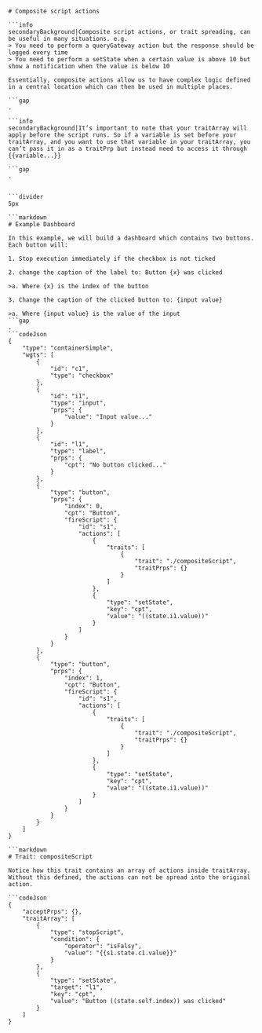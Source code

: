 ```mainHeading
# Composite script actions

```info
secondaryBackground|Composite script actions, or trait spreading, can be useful in many situations. e.g.
> You need to perform a queryGateway action but the response should be logged every time
> You need to perform a setState when a certain value is above 10 but show a notification when the value is below 10

Essentially, composite actions allow us to have complex logic defined in a central location which can then be used in multiple places.

```gap
.

```info
secondaryBackground|It’s important to note that your traitArray will apply before the script runs. So if a variable is set before your traitArray, and you want to use that variable in your traitArray, you can’t pass it in as a traitPrp but instead need to access it through {{variable...}}

```gap
.


```divider
5px

```markdown
# Example Dashboard

In this example, we will build a dashboard which contains two buttons. Each button will:

1. Stop execution immediately if the checkbox is not ticked

2. change the caption of the label to: Button {x} was clicked

>a. Where {x} is the index of the button

3. Change the caption of the clicked button to: {input value}

>a. Where {input value} is the value of the input
```gap
.
```codeJson
{
	"type": "containerSimple",
	"wgts": [
		{
			"id": "c1",
			"type": "checkbox"
		},
		{
			"id": "i1",
			"type": "input",
			"prps": {
				"value": "Input value..."
			}
		},
		{
			"id": "l1",
			"type": "label",
			"prps": {
				"cpt": "No button clicked..."
			}
		},
		{
			"type": "button",
			"prps": {
				"index": 0,
				"cpt": "Button",
				"fireScript": {
					"id": "s1",
					"actions": [
						{
							"traits": [
								{
									"trait": "./compositeScript",
									"traitPrps": {}
								}
							]
						},
						{
							"type": "setState",
							"key": "cpt",
							"value": "((state.i1.value))"
						}
					]
				}
			}
		},
		{
			"type": "button",
			"prps": {
				"index": 1,
				"cpt": "Button",
				"fireScript": {
					"id": "s1",
					"actions": [
						{
							"traits": [
								{
									"trait": "./compositeScript",
									"traitPrps": {}
								}
							]
						},
						{
							"type": "setState",
							"key": "cpt",
							"value": "((state.i1.value))"
						}
					]
				}
			}
		}
	]
}

```markdown
# Trait: compositeScript

Notice how this trait contains an array of actions inside traitArray. Without this defined, the actions can not be spread into the original action.

```codeJson
{
	"acceptPrps": {},
	"traitArray": [
		{
			"type": "stopScript",
			"condition": {
				"operator": "isFalsy",
				"value": "{{s1.state.c1.value}}"
			}
		},
		{
			"type": "setState",
			"target": "l1",
			"key": "cpt",
			"value": "Button ((state.self.index)) was clicked"
		}
	]
}

